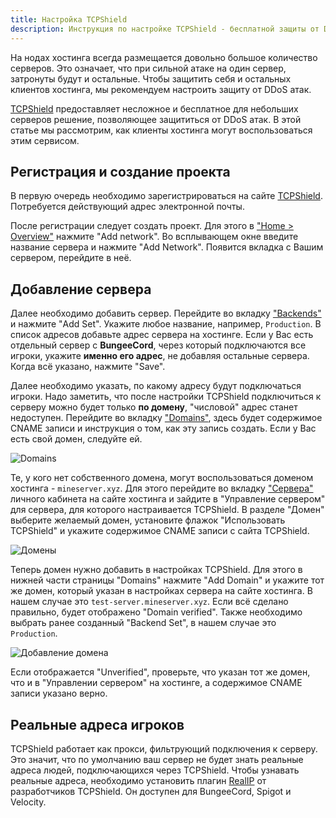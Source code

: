 ```yaml
---
title: Настройка TCPShield
description: Инструкция по настройке TCPShield - бесплатной защиты от DDoS.
---
```


На нодах хостинга всегда размещается довольно большое количество серверов. Это означает, что при сильной атаке на один сервер, затронуты будут и остальные. Чтобы защитить себя и остальных клиентов хостинга, мы рекомендуем настроить защиту от DDoS атак.

[TCPShield](https://tcpshield.com) предоставляет несложное и бесплатное для небольших серверов решение, позволяющее защититься от DDoS атак. В этой статье мы рассмотрим, как клиенты хостинга могут воспользоваться этим сервисом.

## Регистрация и создание проекта
В первую очередь необходимо зарегистрироваться на сайте [TCPShield](https://tcpshield.com). Потребуется действующий адрес электронной почты.

После регистрации следует создать проект. Для этого в ["Home > Overview"](https://panel.tcpshield.com/dashboard/overview) нажмите "Add network". Во всплывающем окне введите название сервера и нажмите "Add Network". Появится вкладка с Вашим сервером, перейдите в неё.

## Добавление сервера
Далее необходимо добавить сервер. Перейдите во вкладку ["Backends"](https://panel.tcpshield.com/networks/backends) и нажмите "Add Set". Укажите любое название, например, `Production`. В список адресов добавьте адрес сервера на хостинге. Если у Вас есть отдельный сервер с **BungeeCord**, через который подключаются все игроки, укажите **именно его адрес**, не добавляя остальные сервера. Когда всё указано, нажмите "Save".

Далее необходимо указать, по какому адресу будут подключаться игроки. Надо заметить, что после настройки TCPShield подключиться к серверу можно будет только **по домену**, "числовой" адрес станет недоступен. Перейдите во вкладку ["Domains"](https://panel.tcpshield.com/networks/manage), здесь будет содержимое CNAME записи и инструкция о том, как эту запись создать. Если у Вас есть свой домен, следуйте ей.

![Domains](https://img.share.superhub.xyz/devo5g.png)

Те, у кого нет собственного домена, могут воспользоваться доменом хостинга - `mineserver.xyz`. Для этого перейдите во вкладку ["Сервера"](https://superhub.host/account/servers) личного кабинета на сайте хостинга и зайдите в "Управление сервером" для сервера, для которого настраивается TCPShield. В разделе "Домен" выберите желаемый домен, установите флажок "Использовать TCPShield" и укажите содержимое CNAME записи с сайта TCPShield.

![Домены](https://img.share.superhub.xyz/rvdnk0.png)

Теперь домен нужно добавить в настройках TCPShield. Для этого в нижней части страницы "Domains" нажмите "Add Domain" и укажите тот же домен, который указан в настройках сервера на сайте хостинга. В нашем случае это `test-server.mineserver.xyz`. Если всё сделано правильно, будет отображено "Domain verified". Также необходимо выбрать ранее созданный "Backend Set", в нашем случае это `Production`.

![Добавление домена](https://img.share.superhub.xyz/iks1qg.png)

Если отображается "Unverified", проверьте, что указан тот же домен, что и в "Управлении сервером" на хостинге, а содержимое CNAME записи указано верно.

## Реальные адреса игроков
TCPShield работает как прокси, фильтрующий подключения к серверу. Это значит, что по умолчанию ваш сервер не будет знать реальные адреса людей, подключающихся через TCPShield. Чтобы узнавать реальные адреса, необходимо установить плагин [RealIP](https://github.com/TCPShield/RealIP/releases) от разработчиков TCPShield. Он доступен для BungeeCord, Spigot и Velocity.
